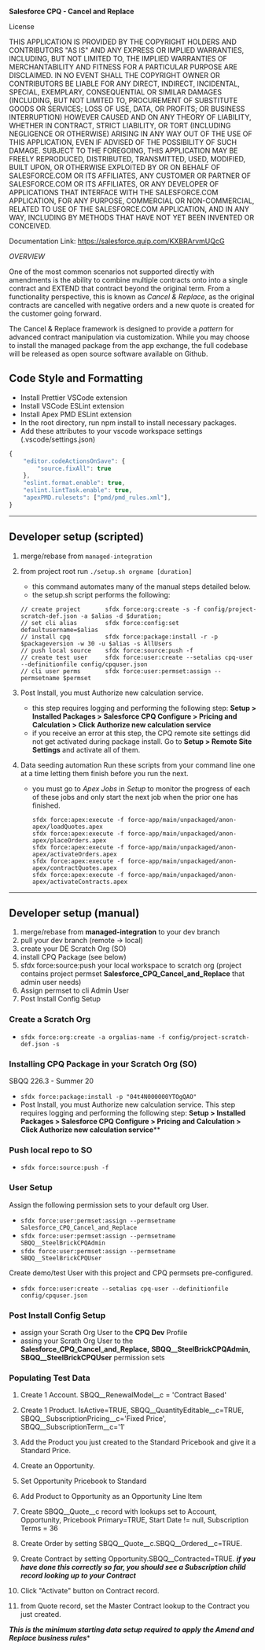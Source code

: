 **Salesforce CPQ - Cancel and Replace**

License

THIS APPLICATION IS PROVIDED BY THE COPYRIGHT HOLDERS AND CONTRIBUTORS "AS IS" AND ANY EXPRESS OR IMPLIED WARRANTIES, INCLUDING, BUT NOT LIMITED TO, THE IMPLIED WARRANTIES OF MERCHANTABILITY AND FITNESS FOR A PARTICULAR PURPOSE ARE DISCLAIMED. IN NO EVENT SHALL THE COPYRIGHT OWNER OR CONTRIBUTORS BE LIABLE FOR ANY DIRECT, INDIRECT, INCIDENTAL, SPECIAL, EXEMPLARY, CONSEQUENTIAL OR SIMILAR DAMAGES (INCLUDING, BUT NOT LIMITED TO, PROCUREMENT OF SUBSTITUTE GOODS OR SERVICES; LOSS OF USE, DATA, OR PROFITS; OR BUSINESS INTERRUPTION) HOWEVER CAUSED AND ON ANY THEORY OF LIABILITY, WHETHER IN CONTRACT, STRICT LIABILITY, OR TORT (INCLUDING NEGLIGENCE OR OTHERWISE) ARISING IN ANY WAY OUT OF THE USE OF THIS APPLICATION, EVEN IF ADVISED OF THE POSSIBILITY OF SUCH DAMAGE.
SUBJECT TO THE FOREGOING, THIS APPLICATION MAY BE FREELY REPRODUCED, DISTRIBUTED, TRANSMITTED, USED, MODIFIED, BUILT UPON, OR OTHERWISE EXPLOITED BY OR ON BEHALF OF SALESFORCE.COM OR ITS AFFILIATES, ANY CUSTOMER OR PARTNER OF SALESFORCE.COM OR ITS AFFILIATES, OR ANY DEVELOPER OF APPLICATIONS THAT INTERFACE WITH THE SALESFORCE.COM APPLICATION, FOR ANY PURPOSE, COMMERCIAL OR NON-COMMERCIAL, RELATED TO USE OF THE SALESFORCE.COM APPLICATION, AND IN ANY WAY, INCLUDING BY METHODS THAT HAVE NOT YET BEEN INVENTED OR CONCEIVED.

Documentation Link: https://salesforce.quip.com/KXBRArvmUQcG

*OVERVIEW*

One of the most common scenarios not supported directly with amendments is the ability to combine multiple contracts onto into a single contract and EXTEND that contract beyond the original term. From a functionality perspective, this is known as *Cancel & Replace*, as the original contracts are cancelled with negative orders and a new quote is created for the customer going forward.

The Cancel & Replace framework is designed to provide a *pattern* for advanced contract manipulation via customization. While you may choose to install the managed package from the app exchange, the full codebase will be released as open source software available on Github.


## Code Style and Formatting

- Install Prettier VSCode extension
- Install VSCode ESLint extension
- Install Apex PMD ESLint extension
- In the root directory, run npm install to install necessary packages.
- Add these attributes to your vscode workspace settings (.vscode/settings.json)

```javascript
{
    "editor.codeActionsOnSave": {
        "source.fixAll": true
    },
    "eslint.format.enable": true,
    "eslint.lintTask.enable": true,
    "apexPMD.rulesets": ["pmd/pmd_rules.xml"],
}
```
---
## Developer setup (scripted)

1. merge/rebase from `managed-integration`
2. from project root run `./setup.sh orgname [duration]`
    - this command automates many of the manual steps detailed below.
    - the setup.sh script performs the following:

    ```
    // create project       sfdx force:org:create -s -f config/project-scratch-def.json -a $alias -d $duration;
    // set cli alias        sfdx force:config:set defaultusername=$alias
    // install cpq          sfdx force:package:install -r -p $packageversion -w 30 -u $alias -s AllUsers
    // push local source    sfdx force:source:push -f
    // create test user     sfdx force:user:create --setalias cpq-user --definitionfile config/cpquser.json
    // cli user perms       sfdx force:user:permset:assign --permsetname $permset
    ```

3. Post Install, you must Authorize new calculation service.  
    - this step requires logging and performing the following step:
**Setup > Installed Packages > Salesforce CPQ Configure > Pricing and Calculation > Click Authorize new calculation service**
    - if you receive an error at this step, the CPQ remote site settings did not get activated during package install.  Go to **Setup > Remote Site Settings** and activate all of them.
4. Data seeding automation
    Run these scripts from your command line one at a time letting them finish before you run the next.
    - you must go to *Apex Jobs* in *Setup* to monitor the progress of each of these jobs and only start the next job when the prior one has finished.    
        ```
        sfdx force:apex:execute -f force-app/main/unpackaged/anon-apex/loadQuotes.apex 
        sfdx force:apex:execute -f force-app/main/unpackaged/anon-apex/placeOrders.apex
        sfdx force:apex:execute -f force-app/main/unpackaged/anon-apex/activateOrders.apex
        sfdx force:apex:execute -f force-app/main/unpackaged/anon-apex/contractQuotes.apex
        sfdx force:apex:execute -f force-app/main/unpackaged/anon-apex/activateContracts.apex
        ```
---

## Developer setup (manual)

1. merge/rebase from **managed-integration** to your dev branch
2. pull your dev branch (remote -> local)
3. create your DE Scratch Org (SO)
4. install CPQ Package (see below)
6. sfdx force:source:push your local workspace to scratch org (project contains project permset **Salesforce_CPQ_Cancel_and_Replace** that admin user needs)
7. Assign permset to cli Admin User
8. Post Install Config Setup

### Create a Scratch Org

- `sfdx force:org:create -a orgalias-name -f config/project-scratch-def.json -s`

### Installing CPQ Package in your Scratch Org (SO)

SBQQ 226.3 - Summer 20

- `sfdx force:package:install -p "04t4N000000YTOgQAO"`
- Post Install, you must Authorize new calculation service.  This step requires logging and performing the following step: **Setup > Installed Packages > Salesforce CPQ Configure > Pricing and Calculation > Click Authorize new calculation service****

### Push local repo to SO

- `sfdx force:source:push -f`

### User Setup

Assign the following permission sets to your default org User.

- `sfdx force:user:permset:assign --permsetname Salesforce_CPQ_Cancel_and_Replace`
- `sfdx force:user:permset:assign --permsetname SBQQ__SteelBrickCPQAdmin`
- `sfdx force:user:permset:assign --permsetname SBQQ__SteelBrickCPQUser`

Create demo/test User with this project and CPQ permsets pre-configured.

- `sfdx force:user:create --setalias cpq-user --definitionfile config/cpquser.json`

### Post Install Config Setup

- assign your Scrath Org User to the **CPQ Dev** Profile
- assing your Scrath Org User to the **Salesforce_CPQ_Cancel_and_Replace,**
     **SBQQ__SteelBrickCPQAdmin,** **SBQQ__SteelBrickCPQUser** permission sets
  
### Populating Test Data

1. Create 1 Account.  SBQQ__RenewalModel__c = 'Contract Based'
2. Create 1 Product.  IsActive=TRUE, SBQQ__QuantityEditable__c=TRUE, SBQQ__SubscriptionPricing__c='Fixed Price', SBQQ__SubscriptionTerm__c='1'
3. Add the Product you just created to the Standard Pricebook and give it a Standard Price.
4. Create an Opportunity.
5. Set Opportunity Pricebook to Standard
6. Add Product to Opportunity as an Opportunity Line Item
7. Create SBQQ__Quote__c record with lookups set to Account, Opportunity, Pricebook Primary=TRUE, Start Date != null, Subscription Terms = 36
8. Create Order by setting SBQQ__Quote__c.SBQQ__Ordered__c=TRUE.
9. Create Contract by setting Opportunity.SBQQ__Contracted=TRUE.
***if you have done this correctly so far, you should see a Subscription child record looking up to your Contract***

10. Click "Activate" button on Contract record.
11. from Quote record, set the Master Contract lookup to the Contract you just created.

***This is the minimum starting data setup required to apply the Amend and Replace business rules****
